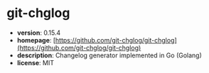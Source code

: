 # git-chglog

- **version**: 0.15.4
- **homepage**: [https://github.com/git-chglog/git-chglog](https://github.com/git-chglog/git-chglog)
- **description**: Changelog generator implemented in Go (Golang)
- **license**: MIT

